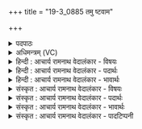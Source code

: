 +++
title = "19-3_0885 तमु ष्टवाम"

+++
<details><summary>पदपाठः</summary>

तम्। उ꣣। स्तवाम। य꣢म्। गि꣡रः꣢꣯। इ꣡न्द्र꣢꣯म्। उ꣣क्था꣡नि꣢। वा꣣वृधुः꣢। पु꣣रू꣡णि꣢। अ꣣स्य। पौ꣡ꣳस्या꣢꣯। सि꣡षा꣢꣯सन्तः। व꣣नामहे। ८८५।
</details>

<details><summary>अधिमन्त्रम् (VC)</summary>

- इन्द्रः
- तिरश्चीराङ्गिरसः
- अनुष्टुप्
- गान्धारः
</details>

<details><summary>हिन्दी : आचार्य रामनाथ वेदालंकार - विषयः</summary>

अगले मन्त्र में पुनः परमात्मा,आचार्य और राजा का विषय है।
</details>

<details><summary>हिन्दी : आचार्य रामनाथ वेदालंकार - पदार्थः</summary>

पदार्थान्वयभाषाः -  (तम् उ) उसी (इन्द्रम्) परमात्मा,आचार्य वा राजा की,हम (स्तवाम) स्तुति करें,प्रशंसा करें, (यम्) जिसे (गिरः) वेदवाणियाँ और (उक्थ्यानि) स्तोत्र,स्वागत-वचन वा अभिनन्दन-वचन (वावृधुः) कीर्तिगान द्वारा बढ़ाते हैं। हम (अस्य) इस परमात्मा,आचार्य वा राजा के (पुरूणि) बहुत से (पौंस्या) बल,धन,विद्या,सद्गुण आदियों को (सिषासन्तः) अन्यों को देने की इच्छावाले होकर (वनामहे) माँगते हैं ॥३॥
</details>

<details><summary>हिन्दी : आचार्य रामनाथ वेदालंकार - भावार्थः</summary>

भावार्थभाषाः -  परमात्मा, आचार्य वा राजा से जो धन, बल, विद्या आदि प्राप्त होता है, उसे स्वयं अकेले ही उपभोग नहीं करना चाहिए, किन्तु अन्यों को भी देना चाहिए, क्योंकि किसी को केवल अपनी उन्नति से ही सन्तोष करना उचित नहीं है, प्रत्युत सबकी उन्नति में अपनी उन्नति समझनी चाहिए ॥३॥ इस खण्ड में अध्ययन, अध्यापन, ज्ञानरस, ब्रह्मानन्दरस, परमेश्वर, आचार्य, राजा आदि विषयों का वर्णन होने से इस खण्ड की पूर्व खण्ड के साथ सङ्गति है ॥ चतुर्थ अध्याय में षष्ठ खण्ड समाप्त ॥ चतुर्थ अध्याय समाप्त ॥ द्वितीय प्रपाठक में द्वितीय अर्ध समाप्त ॥
</details>

<details><summary>संस्कृत : आचार्य रामनाथ वेदालंकार - विषयः</summary>

अथ पुनरपि परमात्माचार्यनृपतिविषयमाह।
</details>

<details><summary>संस्कृत : आचार्य रामनाथ वेदालंकार - पदार्थः</summary>

पदार्थान्वयभाषाः -  (तम् उ) तमेव (इन्द्रम्) परमात्मानमाचार्यं राजानं वा वयम् (स्तवाम) स्तुयाम,प्रशंसेम।[स्तवतेर्लेटि उत्तमबहुवचनम्।] (यम्) परमात्मानमाचार्यं राजानं वा (गिरः) वेदवाचः (उक्थ्यानि) उक्थानि स्तोत्राणि,स्वागतवचांसि,अभिनन्दनवचांसि वा।[वचेस्थकि उक्थम्,ततः स्वार्थे यत्।] (वावृधुः) कीर्तिगानेन वर्धयन्ति। वयम् (अस्य) परमात्मनः आचार्यस्य राज्ञो वा (पुरूणि) बहूनि (पौंस्या) पौंस्यानि बलधनविद्यासद्गुणादीनि।[पुंसि भवं पौंस्यम्।] (सिषासन्तः) अन्येभ्यः संभक्तुमिच्छन्तः।[षण सम्भक्तौ,सनि रूपम्।] (वनामहे) याचामहे।[वनु याचने तनादिः,विकरणव्यत्ययः]॥३॥
</details>

<details><summary>संस्कृत : आचार्य रामनाथ वेदालंकार - भावार्थः</summary>

भावार्थभाषाः -  परमात्मन आचार्यान्नृपतेर्वा यद् धनबलविद्यादिकं प्राप्यते तन्न स्वयमेवोपभोक्तव्यं किन्त्वन्येभ्योऽपि देयम्, यतो न केनापि केवलमात्मोन्नत्या सन्तोष्टव्यं, प्रत्युत सर्वेषामुन्नतौ स्वोन्नतिः संभावनीया ॥३॥ अस्मिन् खण्डेऽध्ययनाध्यापनज्ञानरसब्रह्मानन्दरस-परमेश्वराचार्यनृपत्यादीनां विषयाणां वर्णनादेतत्खण्डस्य पूर्वखण्डेन संगतिर्वेद्या ॥ इति बरेलीमण्डलान्तर्गतफरीदपुरवास्तव्यश्रीमद्गोपाल-रामभगवतीदेवीतनयेनहरिद्वारीयगुरुकुलकाङ्गड़ी-विश्वविद्यालयेऽधीतविद्येन विद्यामार्तण्डेन आचार्यरामनाथवेदालङ्कारेण महर्षिदयानन्द- सरस्वतीस्वामिकृतवेदभाष्यशैलीमनुसृत्य विरचिते संस्कृतार्यभाषाभ्यां समन्विते सुप्रमाणयुक्ते सामवेदभाष्ये उत्तरार्चिके द्वितीयः प्रपाठकः समाप्तिमगात् ॥
</details>

<details><summary>संस्कृत : आचार्य रामनाथ वेदालंकार - पादटिप्पनी</summary>

टिप्पणी:   १. ऋ० ८।९५।६।
</details>